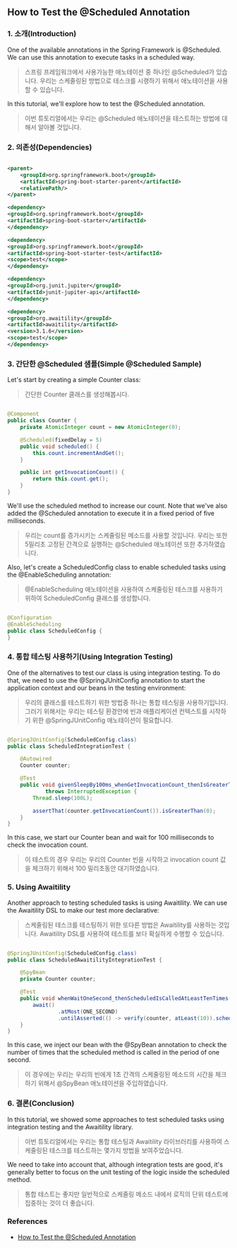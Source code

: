 ## How to Test the @Scheduled Annotation

### 1. 소개(Introduction)

One of the available annotations in the Spring Framework is @Scheduled. We can use this annotation to execute tasks in a
scheduled way.

> 스프링 프레임워크에서 사용가능한 애노테이션 중 하나인 @Scheduled가 있습니다.
> 우리는 스케줄링된 방법으로 테스크를 시랭하기 위해서 애노테이션을 사용할 수 있습니다.

In this tutorial, we'll explore how to test the @Scheduled annotation.

> 이번 튜토리얼에서는 우리는 @Scheduled 애노테이션을 테스트하는 방법에 대해서 알아볼 것입니다.

### 2. 의존성(Dependencies)

```xml

<parent>
    <groupId>org.springframework.boot</groupId>
    <artifactId>spring-boot-starter-parent</artifactId>
    <relativePath/>
</parent>

<dependency>
<groupId>org.springframework.boot</groupId>
<artifactId>spring-boot-starter</artifactId>
</dependency>

<dependency>
<groupId>org.springframework.boot</groupId>
<artifactId>spring-boot-starter-test</artifactId>
<scope>test</scope>
</dependency>

<dependency>
<groupId>org.junit.jupiter</groupId>
<artifactId>junit-jupiter-api</artifactId>
</dependency>

<dependency>
<groupId>org.awaitility</groupId>
<artifactId>awaitility</artifactId>
<version>3.1.6</version>
<scope>test</scope>
</dependency>
```

### 3. 간단한 @Scheduled 샘플(Simple @Scheduled Sample)

Let's start by creating a simple Counter class:

> 간단한 Counter 클래스를 생성해봅시다.

```java

@Component
public class Counter {
    private AtomicInteger count = new AtomicInteger(0);

    @Scheduled(fixedDelay = 5)
    public void scheduled() {
        this.count.incrementAndGet();
    }

    public int getInvocationCount() {
        return this.count.get();
    }
}
```

We'll use the scheduled method to increase our count. Note that we've also added the @Scheduled annotation to execute it
in a fixed period of five milliseconds.

> 우리는 count를 증가시키는 스케줄링된 메소드를 사용할 것입니다.
> 우리는 또한 5밀리초 고정된 간격으로 실행하는 @Scheduled 애노테이션 또한 추가하였습니다.

Also, let's create a ScheduledConfig class to enable scheduled tasks using the @EnableScheduling annotation:

> @EnableScheduling 애노테이션을 사용하여 스케줄링된 테스크를 사용하기 위하여 ScheduledConfig 클래스를 생성합니다.

```java

@Configuration
@EnableScheduling
public class ScheduledConfig {
}
```

### 4. 통합 테스팅 사용하기(Using Integration Testing)

One of the alternatives to test our class is using integration testing. To do that, we need to use the
@SpringJUnitConfig annotation to start the application context and our beans in the testing environment:

> 우리의 클래스를 테스트하기 위한 방법중 하나는 통합 테스팅을 사용하기입니다.
> 그러기 위해서는 우리는 테스팅 환경안에 빈과 애플리케이션 컨텍스트를 시작하기 위한 @SpringJUnitConfig 애노테이션이 필요합니다.

```java

@SpringJUnitConfig(ScheduledConfig.class)
public class ScheduledIntegrationTest {

    @Autowired
    Counter counter;

    @Test
    public void givenSleepBy100ms_whenGetInvocationCount_thenIsGreaterThanZero()
            throws InterruptedException {
        Thread.sleep(100L);

        assertThat(counter.getInvocationCount()).isGreaterThan(0);
    }
}
```

In this case, we start our Counter bean and wait for 100 milliseconds to check the invocation count.

> 이 테스트의 경우 우리는 우리의 Counter 빈을 시작하고 invocation count 값을 체크하기 위해서 100 밀리초동안 대기하였습니다.

### 5. Using Awaitility

Another approach to testing scheduled tasks is using Awaitility. We can use the Awaitility DSL to make our test more
declarative:

> 스케줄링된 테스크를 테스팅하기 위한 또다른 방법은 Awaitility를 사용하는 것입니다.
> Awaitility DSL를 사용하여 테스트를 보다 확실하게 수행할 수 있습니다.

```java

@SpringJUnitConfig(ScheduledConfig.class)
public class ScheduledAwaitilityIntegrationTest {

    @SpyBean
    private Counter counter;

    @Test
    public void whenWaitOneSecond_thenScheduledIsCalledAtLeastTenTimes() {
        await()
                .atMost(ONE_SECOND)
                .untilAsserted(() -> verify(counter, atLeast(10)).scheduled());
    }
}

```

In this case, we inject our bean with the @SpyBean annotation to check the number of times that the scheduled method is
called in the period of one second.

> 이 경우에는 우리는 우리의 빈에게 1초 간격의 스케줄링된 메소드의 시간을 체크하기 위해서 @SpyBean 애노테이션을 주입하였습니다.

### 6. 결론(Conclusion)

In this tutorial, we showed some approaches to test scheduled tasks using integration testing and the Awaitility
library.

> 이번 튜토리얼에서는 우리는 통합 테스팅과 Awaitility 라이브러리를 사용하여 스케줄링된 테스크를 테스트하는 몇가지 방법을 보여주었습니다.

We need to take into account that, although integration tests are good, it's generally better to focus on the unit
testing of the logic inside the scheduled method.

> 통합 테스트는 좋지만 일반적으로 스케줄링 메소드 내에서 로직의 단위 테스트에 집중하는 것이 더 좋습니다.

### References

- [How to Test the @Scheduled Annotation](https://www.baeldung.com/spring-testing-scheduled-annotation)
